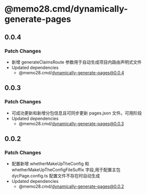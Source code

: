 # @memo28.cmd/dynamically-generate-pages

## 0.0.4

### Patch Changes

- 新增 generateClaimsRoute 参数用于自动生成项目内路由声明式文件
- Updated dependencies
  - @memo28.cmd/dynamically-generate-pages@0.0.4

## 0.0.3

### Patch Changes

- 可成功更新和新增分包信息且可同步更新 pages.json 文件。可用阶段
- Updated dependencies
  - @memo28.cmd/dynamically-generate-pages@0.0.3

## 0.0.2

### Patch Changes

- 配置新增 whetherMakeUpTheConfig 和 whetherMakeUpTheConfigFileSuffix 字段,用于配置主包 dycPage.config.ts 配置文件不存在时自动生成
- Updated dependencies
  - @memo28.cmd/dynamically-generate-pages@0.0.2
